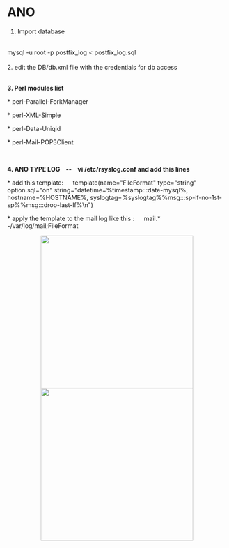 # ANO

1. Import database<br>
<br>
  mysql -u root -p postfix_log < postfix_log.sql<br>
<br>
2. edit the DB/db.xml file with the credentials for db access<br>
<br>
<p><b>3. Perl modules list</b></p>
<p>  * perl-Parallel-ForkManager</p>
<p>  * perl-XML-Simple</p>
<p>  * perl-Data-Uniqid</p>
<p>  * perl-Mail-POP3Client</p>
<br>
<p><b>4. ANO TYPE LOG &ensp; -- &ensp; vi /etc/rsyslog.conf and add this lines </b></p>
<p>  * add this template: &ensp;&ensp; template(name="FileFormat" type="string" option.sql="on" string="datetime=%timestamp:::date-mysql%, hostname=%HOSTNAME%, syslogtag=%syslogtag%%msg:::sp-if-no-1st-sp%%msg:::drop-last-lf%\n") </p>
<p>  * apply the template to the mail log like this : &ensp;&ensp; mail.* -/var/log/mail;FileFormat
<br>
<p align="center">
  <img src="https://user-images.githubusercontent.com/17200386/31127113-98df95b4-a856-11e7-937b-966b656566b4.png" width="350"/>
  <img src="https://user-images.githubusercontent.com/17200386/31127113-98df95b4-a856-11e7-937b-966b656566b4.png" width="350"/>
</p>
